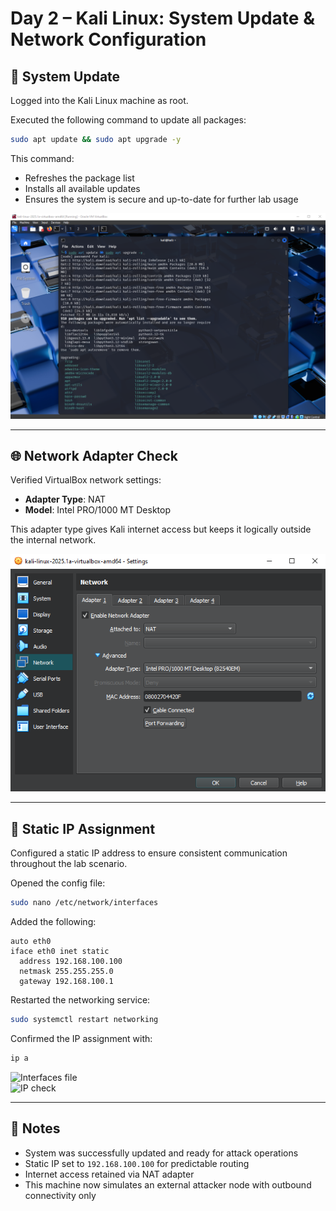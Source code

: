 # Day 2 – Kali Linux: System Update & Network Configuration

## 🔧 System Update

Logged into the Kali Linux machine as root.

Executed the following command to update all packages:

```bash
sudo apt update && sudo apt upgrade -y
```

This command:
- Refreshes the package list
- Installs all available updates
- Ensures the system is secure and up-to-date for further lab usage

![System update](../screenshots/kaliUpdate.png)

---

## 🌐 Network Adapter Check

Verified VirtualBox network settings:

- **Adapter Type**: NAT  
- **Model**: Intel PRO/1000 MT Desktop

This adapter type gives Kali internet access but keeps it logically outside the internal network.

![VBox adapter](../screenshots/kaliAdapter.png)

---

## 🛜 Static IP Assignment

Configured a static IP address to ensure consistent communication throughout the lab scenario.

Opened the config file:

```bash
sudo nano /etc/network/interfaces
```

Added the following:

```
auto eth0
iface eth0 inet static
  address 192.168.100.100
  netmask 255.255.255.0
  gateway 192.168.100.1
```

Restarted the networking service:

```bash
sudo systemctl restart networking
```

Confirmed the IP assignment with:

```bash
ip a
```

![Interfaces file](../screenshots/kali-ip-config-file.png)  
![IP check](../screenshots/kali-ip-check.png)

---

## 💭 Notes

- System was successfully updated and ready for attack operations  
- Static IP set to `192.168.100.100` for predictable routing  
- Internet access retained via NAT adapter  
- This machine now simulates an external attacker node with outbound connectivity only
